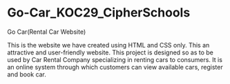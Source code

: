 # Go-Car_KOC29_CipherSchools
Go Car(Rental Car Website)

This is the website we have created using HTML and CSS only. This an attractive and user-friendly website. This project is designed so as to be used by Car Rental Company specializing in renting cars to consumers. It is an online system through which customers can view available cars, register and book car.

